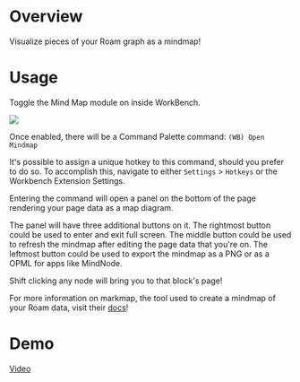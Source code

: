# Overview

Visualize pieces of your Roam graph as a mindmap!

# Usage

Toggle the Mind Map module on inside WorkBench.

![](https://firebasestorage.googleapis.com/v0/b/firescript-577a2.appspot.com/o/imgs%2Fapp%2Froamjs%2FKP0Zz9oji4.png?alt=media&token=7bb9b7ea-d77b-48db-9bce-320c01d459f5)

Once enabled, there will be a Command Palette command: `(WB) Open Mindmap`

It's possible to assign a unique hotkey to this command, should you prefer to do so. To accomplish this, navigate to either `Settings` > `Hotkeys` or the Workbench Extension Settings.

Entering the command will open a panel on the bottom of the page rendering your page data as a map diagram.

The panel will have three additional buttons on it. The rightmost button could be used to enter and exit full screen. The middle button could be used to refresh the mindmap after editing the page data that you're on. The leftmost button could be used to export the mindmap as a PNG or as a OPML for apps like MindNode.

Shift clicking any node will bring you to that block's page!

For more information on markmap, the tool used to create a mindmap of your Roam data, visit their [docs](https://markmap.js.org/docs#what-is-markmap)!

# Demo

[Video](https://firebasestorage.googleapis.com/v0/b/firescript-577a2.appspot.com/o/imgs%2Fapp%2Froamjs%2FEhPgRCp6WY.mp4?alt=media&token=6a67d0fa-7951-4277-8efb-c4a0fd2d474c)
